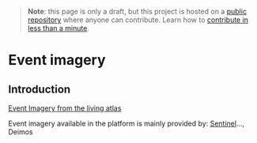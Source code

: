 > **Note**: this page is only a draft, but this project is hosted on a [public repository](https://github.com/hhkaos/awesome-arcgis) where anyone can contribute. Learn how to [contribute in less than a minute](https://github.com/hhkaos/awesome-arcgis/blob/master/CONTRIBUTING.md#contributions).

# Event imagery

<!-- START doctoc generated TOC please keep comment here to allow auto update -->
<!-- DON'T EDIT THIS SECTION, INSTEAD RE-RUN doctoc TO UPDATE -->


## Introduction

[Event Imagery from the living atlas](https://livingatlas.arcgis.com/en/browse/#d=2&categories=Imagery:0001)

Event imagery available in the platform is mainly provided by:  [Sentinel](../../../../../arcgis/content/data-providers/esa/sentinel/README.md)..., Deimos
